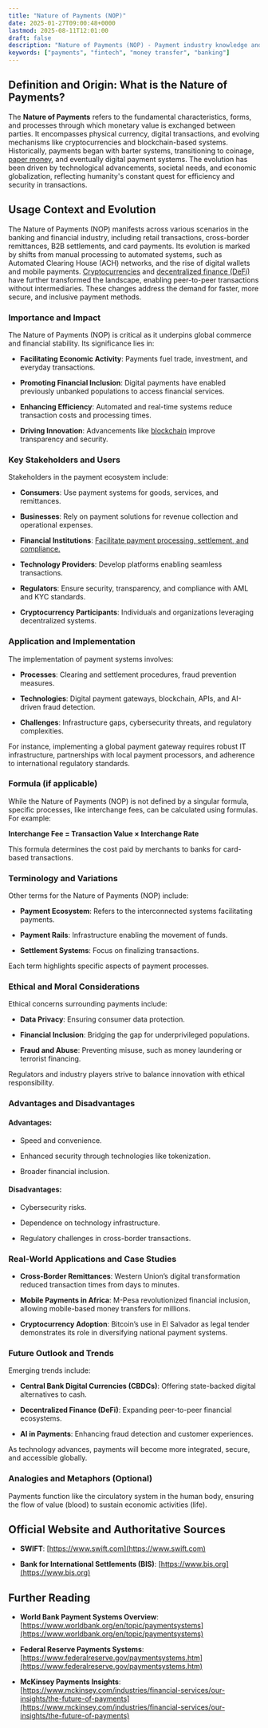 ```yaml
---
title: "Nature of Payments (NOP)"
date: 2025-01-27T09:00:48+0000
lastmod: 2025-08-11T12:01:00
draft: false
description: "Nature of Payments (NOP) - Payment industry knowledge and insights"
keywords: ["payments", "fintech", "money transfer", "banking"]
---
```


## Definition and Origin: What is the Nature of Payments?

The **Nature of Payments** refers to the fundamental characteristics, forms, and processes through which monetary value is exchanged between parties. It encompasses physical currency, digital transactions, and evolving mechanisms like cryptocurrencies and blockchain-based systems. Historically, payments began with barter systems, transitioning to coinage, [paper money](https://faisalkhanllc.xyz/resources/payments-wiki/p/paper-money/), and eventually digital payment systems. The evolution has been driven by technological advancements, societal needs, and economic globalization, reflecting humanity's constant quest for efficiency and security in transactions.

## Usage Context and Evolution

The Nature of Payments (NOP) manifests across various scenarios in the banking and financial industry, including retail transactions, cross-border remittances, B2B settlements, and card payments. Its evolution is marked by shifts from manual processing to automated systems, such as Automated Clearing House (ACH) networks, and the rise of digital wallets and mobile payments. [Cryptocurrencies](https://faisalkhanllc.xyz/resources/payments-wiki/c/cryptocurrency/) and [decentralized finance (DeFi)](https://faisalkhanllc.xyz/resources/payments-wiki/d/decentralized-finance-defi/) have further transformed the landscape, enabling peer-to-peer transactions without intermediaries. These changes address the demand for faster, more secure, and inclusive payment methods.

### Importance and Impact

The Nature of Payments (NOP) is critical as it underpins global commerce and financial stability. Its significance lies in:

- **Facilitating Economic Activity**: Payments fuel trade, investment, and everyday transactions.

- **Promoting Financial Inclusion**: Digital payments have enabled previously unbanked populations to access financial services.

- **Enhancing Efficiency**: Automated and real-time systems reduce transaction costs and processing times.

- **Driving Innovation**: Advancements like [blockchain](https://faisalkhanllc.xyz/resources/payments-wiki/b/blockchain/) improve transparency and security.

### Key Stakeholders and Users

Stakeholders in the payment ecosystem include:

- **Consumers**: Use payment systems for goods, services, and remittances.

- **Businesses**: Rely on payment solutions for revenue collection and operational expenses.

- **Financial Institutions**: [Facilitate payment processing, settlement, and compliance.](https://faisalkhanllc.xyz/resources/payments-wiki/f/financial-institution-fi/)

- **Technology Providers**: Develop platforms enabling seamless transactions.

- **Regulators**: Ensure security, transparency, and compliance with AML and KYC standards.

- **Cryptocurrency Participants**: Individuals and organizations leveraging decentralized systems.

### Application and Implementation

The implementation of payment systems involves:

- **Processes**: Clearing and settlement procedures, fraud prevention measures.

- **Technologies**: Digital payment gateways, blockchain, APIs, and AI-driven fraud detection.

- **Challenges**: Infrastructure gaps, cybersecurity threats, and regulatory complexities.

For instance, implementing a global payment gateway requires robust IT infrastructure, partnerships with local payment processors, and adherence to international regulatory standards.

### Formula (if applicable)

While the Nature of Payments (NOP) is not defined by a singular formula, specific processes, like interchange fees, can be calculated using formulas. For example:

**Interchange Fee = Transaction Value × Interchange Rate**

This formula determines the cost paid by merchants to banks for card-based transactions.

### Terminology and Variations

Other terms for the Nature of Payments (NOP) include:

- **Payment Ecosystem**: Refers to the interconnected systems facilitating payments.

- **Payment Rails**: Infrastructure enabling the movement of funds.

- **Settlement Systems**: Focus on finalizing transactions.

Each term highlights specific aspects of payment processes.

### Ethical and Moral Considerations

Ethical concerns surrounding payments include:

- **Data Privacy**: Ensuring consumer data protection.

- **Financial Inclusion**: Bridging the gap for underprivileged populations.

- **Fraud and Abuse**: Preventing misuse, such as money laundering or terrorist financing.

Regulators and industry players strive to balance innovation with ethical responsibility.

### Advantages and Disadvantages

#### Advantages:

- Speed and convenience.

- Enhanced security through technologies like tokenization.

- Broader financial inclusion.

#### Disadvantages:

- Cybersecurity risks.

- Dependence on technology infrastructure.

- Regulatory challenges in cross-border transactions.

### Real-World Applications and Case Studies

- **Cross-Border Remittances**: Western Union’s digital transformation reduced transaction times from days to minutes.

- **Mobile Payments in Africa**: M-Pesa revolutionized financial inclusion, allowing mobile-based money transfers for millions.

- **Cryptocurrency Adoption**: Bitcoin’s use in El Salvador as legal tender demonstrates its role in diversifying national payment systems.

### Future Outlook and Trends

Emerging trends include:

- **Central Bank Digital Currencies (CBDCs)**: Offering state-backed digital alternatives to cash.

- **Decentralized Finance (DeFi)**: Expanding peer-to-peer financial ecosystems.

- **AI in Payments**: Enhancing fraud detection and customer experiences.

As technology advances, payments will become more integrated, secure, and accessible globally.

### Analogies and Metaphors (Optional)

Payments function like the circulatory system in the human body, ensuring the flow of value (blood) to sustain economic activities (life).

## Official Website and Authoritative Sources

- **SWIFT**: [](https://www.swift.com/)[https://www.swift.com](https://www.swift.com)

- **Bank for International Settlements (BIS)**: [](https://www.bis.org/)[https://www.bis.org](https://www.bis.org)

## Further Reading

- **World Bank Payment Systems Overview**: [https://www.worldbank.org/en/topic/paymentsystems](https://www.worldbank.org/en/topic/paymentsystems)

- **Federal Reserve Payments Systems**: [https://www.federalreserve.gov/paymentsystems.htm](https://www.federalreserve.gov/paymentsystems.htm)

- **McKinsey Payments Insights**: [https://www.mckinsey.com/industries/financial-services/our-insights/the-future-of-payments](https://www.mckinsey.com/industries/financial-services/our-insights/the-future-of-payments)